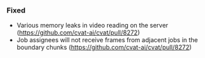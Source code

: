 ### Fixed

- Various memory leaks in video reading on the server
  (<https://github.com/cvat-ai/cvat/pull/8272>)
- Job assignees will not receive frames from adjacent jobs in the boundary chunks
  (<https://github.com/cvat-ai/cvat/pull/8272>)
